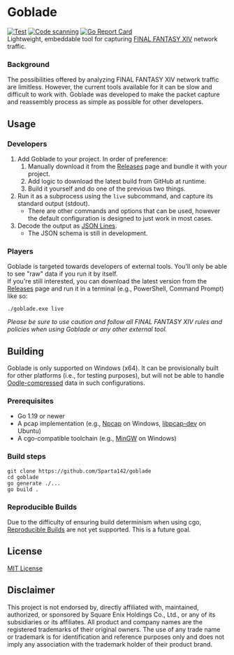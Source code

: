# Goblade
[![Test](https://github.com/Sparta142/goblade/actions/workflows/test.yml/badge.svg)](https://github.com/Sparta142/goblade/actions/workflows/test.yml)
[![Code scanning](https://github.com/Sparta142/goblade/actions/workflows/code_scanning.yml/badge.svg)](https://github.com/Sparta142/goblade/actions/workflows/code_scanning.yml)
[![Go Report Card](https://goreportcard.com/badge/github.com/sparta142/goblade)](https://goreportcard.com/report/github.com/sparta142/goblade)  
Lightweight, embeddable tool for capturing
[FINAL FANTASY XIV](https://www.finalfantasyxiv.com/) network traffic.

### Background
The possibilities offered by analyzing FINAL FANTASY XIV network traffic
are limitless. However, the current tools available for it can be slow and
difficult to work with. Goblade was developed to make the packet capture
and reassembly process as simple as possible for other developers.

## Usage

### Developers
1. Add Goblade to your project. In order of preference:
   1. Manually download it from the
      [Releases](https://github.com/Sparta142/goblade/releases) page and
      bundle it with your project.
   2. Add logic to download the latest build from GitHub at runtime.
   3. Build it yourself and do one of the previous two things.
2. Run it as a subprocess using the `live` subcommand, and capture its
   standard output (stdout).
   * There are other commands and options that can be used, however the
     default configuration is designed to just work in most cases.
3. Decode the output as [JSON Lines](https://jsonlines.org/).
   * The JSON schema is still in development.

### Players
Goblade is targeted towards developers of external tools. You'll only be able
to see "raw" data if you run it by itself.  
If you're still interested, you can download the latest version from the 
[Releases](https://github.com/Sparta142/goblade/releases) page and run it 
in a terminal (e.g., PowerShell, Command Prompt) like so:

```
./goblade.exe live
```

*Please be sure to use caution and follow all FINAL FANTASY XIV rules and 
policies when using Goblade or any other external tool.*

## Building
Goblade is only supported on Windows (x64). It can be provisionally built 
for other platforms (i.e., for testing purposes), but will not be able to 
handle [Oodle-compressed](http://www.radgametools.com/oodlenetwork.htm) data 
in such configurations.

### Prerequisites
* Go 1.19 or newer
* A pcap implementation (e.g., [Npcap](https://npcap.com/) on Windows,
  [libpcap-dev](https://packages.ubuntu.com/jammy/libpcap-dev) on Ubuntu)
* A cgo-compatible toolchain (e.g., [MinGW](https://www.mingw-w64.org/) on
  Windows)

### Build steps
```
git clone https://github.com/Sparta142/goblade
cd goblade
go generate ./...
go build .
```

### Reproducible Builds
Due to the difficulty of ensuring build determinism when using cgo, 
[Reproducible Builds](https://reproducible-builds.org/) are not yet supported.
This is a future goal.

## License
[MIT License](/LICENSE)

## Disclaimer
This project is not endorsed by, directly affiliated with, maintained,
authorized, or sponsored by Square Enix Holdings Co., Ltd., or any of its 
subsidiaries or its affiliates. All product and company names are the 
registered trademarks of their original owners. The use of any trade name or 
trademark is for identification and reference purposes only and does not imply 
any association with the trademark holder of their product brand.

